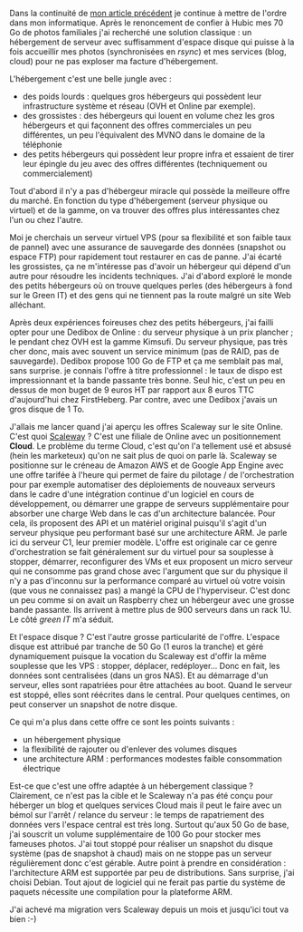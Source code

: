 <!-- title: Histoire d'hébergement -->
<!-- category: Hébergement -->
<!-- tag: planet -->

Dans la continuité de [mon article
précédent](http://blogduyax.madyanne.fr/mon-informatique-personnelle.html) je
continue à mettre de l'ordre dans mon informatique.<!-- more --> Après le renoncement de
confier à Hubic mes 70 Go de photos familiales j'ai recherché une solution
classique : un hébergement de serveur avec suffisamment d'espace disque qui
puisse à la fois accueillir mes photos (synchronisées en *rsync*) et mes
services (blog, cloud) pour ne pas exploser ma facture d'hébergement.

L'hébergement c'est une belle jungle avec :

* des poids lourds : quelques gros hébergeurs qui possèdent leur infrastructure
  système et réseau (OVH et Online par exemple).
* des grossistes : des hébergeurs qui louent en volume chez les gros hébergeurs
  et qui façonnent des offres commerciales un peu différentes, un peu
  l'équivalent des MVNO dans le domaine de la téléphonie
* des petits hébergeurs qui possèdent leur propre infra et essaient de tirer
  leur épingle du jeu avec des offres différentes (techniquement ou commercialement)    

Tout d'abord il n'y a pas d'hébergeur miracle qui possède la meilleure offre du
marché. En fonction  du type d'hébergement (serveur physique ou virtuel) et de
la gamme, on va trouver des offres plus intéressantes  chez l'un ou chez
l'autre.

Moi je cherchais un serveur virtuel VPS (pour sa flexibilité et son faible taux
de pannel) avec une  assurance de sauvegarde des données (snapshot ou espace
FTP) pour rapidement tout restaurer en cas de panne. J'ai écarté les
grossistes, ça ne m'intéresse pas d'avoir un hébergeur qui dépend d'un autre
pour résoudre les incidents techniques. J'ai d'abord exploré  le monde des
petits hébergeurs où on trouve quelques perles (des hébergeurs à fond sur le
Green IT) et des gens qui ne tiennent pas la route malgré un site Web
alléchant.

Après deux expériences foireuses chez des petits hébergeurs, j'ai failli opter
pour une Dedibox de Online : du serveur physique à un prix plancher ; le pendant
chez OVH est la gamme Kimsufi. Du serveur physique, pas très cher donc, mais
avec souvent un service minimum (pas de RAID, pas de sauvegarde). Dedibox
propose 100 Go de FTP et ça me semblait pas mal, sans surprise. je connais
l'offre à titre professionnel : le taux de dispo est impressionnant et la bande
passante très bonne. Seul hic, c'est un peu en dessus de mon buget de 9 euros HT
par rapport aux 8 euros TTC d'aujourd'hui chez FirstHeberg. Par contre, avec une
Dedibox j'avais un gros disque de 1 To.    

J'allais me lancer quand j'ai aperçu les offres Scaleway sur le site Online.
C'est quoi [Scaleway](https://www.scaleway.com) ? C'est une filiale de Online
avec un positionnement **Cloud**. Le problème du terme Cloud, c'est qu'on l'a
tellement usé et absusé (hein les marketeux) qu'on ne sait plus de quoi on parle
là. Scaleway se positionne sur le créneau de Amazon AWS et de Google App Engine
avec une offre tarifée à l'heure qui permet de faire du pilotage / de
l'orchestration pour par exemple automatiser des déploiements de nouveaux
serveurs dans le cadre d'une intégration continue d'un logiciel en cours de
développement, ou démarrer une grappe de serveurs supplémentaire pour absorber
une charge Web dans le cas d'un architecture balancée. Pour cela, ils proposent
des API et un matériel original puisqu'il s'agit d'un serveur physique peu
performant basé sur une architecture ARM. Je parle ici du serveur C1, leur
premier modèle. L'offre est originale car ce genre d'orchestration se fait
généralement sur du virtuel pour sa souplesse  à stopper, démarrer, reconfigurer
des VMs et eux proposent un micro serveur qui ne consomme pas grand chose avec
l'argument que sur du physique il n'y a pas d'inconnu sur la performance comparé
au virtuel où votre voisin (que vous ne connaissez pas) a mangé la CPU de
l'hyperviseur. C'est donc un peu comme si on avait un Raspberry chez un
hébergeur avec une grosse bande passante. Ils arrivent à mettre plus de 900
serveurs dans un rack 1U. Le côté *green IT* m'a séduit.

Et l'espace disque ? C'est l'autre grosse particularité de l'offre. L'espace
disque est attribué par tranche de 50 Go (1 euros la tranche) et géré
dynamiquement puisque la vocation du Scaleway est d'offir la même souplesse que
les VPS : stopper, déplacer, redéployer... Donc en fait, les données sont
centralisées (dans un gros NAS). Et au démarrage d'un serveur,
elles sont rapatriées pour être attachées au boot. Quand le serveur est stoppé,
elles sont réécrites dans le central. Pour quelques centimes, on peut conserver
un snapshot de notre disque.   

Ce qui m'a plus dans cette offre ce sont les points suivants :

* un hébergement physique
* la flexibilité de rajouter ou d'enlever des volumes disques
* une architecture ARM : performances modestes faible consommation électrique

Est-ce que c'est une offre adaptée à un hébergement classique ? Clairement, ce
n'est pas la cible et le Scaleway n'a pas été conçu pour héberger un blog et
quelques services Cloud mais il peut le faire avec un bémol sur l'arrêt /
relance du serveur : le temps de rapatriement des données vers l'espace central
est très long. Surtout qu'aux 50 Go de base, j'ai souscrit un volume
supplémentaire de 100 Go pour stocker mes fameuses photos. J'ai tout stoppé pour
réaliser un snapshot du disque système (pas de snapshot à chaud) mais on ne
stoppe pas un serveur régulièrement donc c'est gérable. Autre point à prendre en
considération : l'architecture ARM est supportée par peu de distributions. Sans
surprise, j'ai choisi Debian. Tout ajout de logiciel qui ne ferait pas partie du
système de paquets nécessite une compilation pour la plateforme ARM.

J'ai achevé ma migration vers Scaleway depuis un mois et jusqu'ici tout va bien :-)
